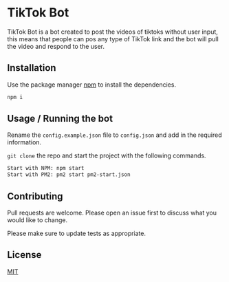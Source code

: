 # TikTok Bot

TikTok Bot is a bot created to post the videos of tiktoks without user input, this means that people can pos any type of TikTok link and the bot will pull the video and respond to the user.

## Installation

Use the package manager [npm](https://npmjs.org/) to install the dependencies.

```bash
npm i
```

## Usage / Running the bot
Rename the `config.example.json` file to `config.json` and add in the required information.

`git clone` the repo and start the project with the following commands.
```bash
Start with NPM: npm start
Start with PM2: pm2 start pm2-start.json
```

## Contributing
Pull requests are welcome. Please open an issue first to discuss what you would like to change.

Please make sure to update tests as appropriate.

## License
[MIT](https://choosealicense.com/licenses/mit/)